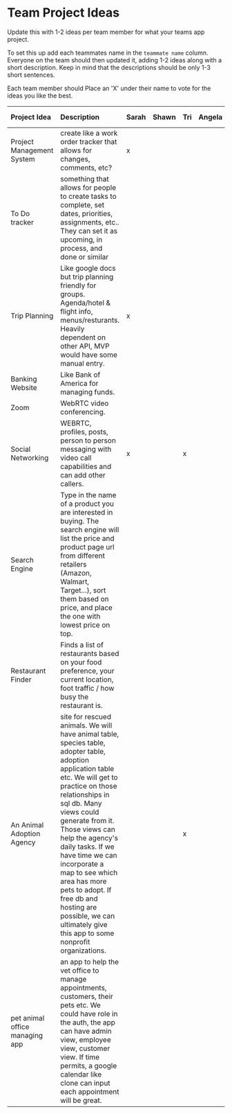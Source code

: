 # Team Project Ideas

Update this with 1-2 ideas per team member for what your teams app project.

To set this up add each teammates name in the `teammate name` column. Everyone
on the team should then updated it, adding 1-2 ideas along with a short 
description. Keep in mind that the descriptions should be only 1-3 short
sentences. 

Each team member should Place an 'X' under their name to vote for the ideas 
you like the best.

| Project Idea | Description | Sarah | Shawn | Tri | Angela | Chris | teammate name |
| :--- | :--- | :--- | :--- | :--- | :--- | :--- | :--- |
| Project Management System | create like a work order tracker that allows for changes, comments, etc? | x | | | | x | |
| To Do tracker | something that allows for people to create tasks to complete, set dates, priorities, assignments, etc.. They can set it as upcoming, in process, and done or similar | | | | | | |
| Trip Planning | Like google docs but trip planning friendly for groups. Agenda/hotel & flight info, menus/resturants. Heavily dependent on other API, MVP would have some manual entry. | x | | | |  x | |
| Banking Website | Like Bank of America for managing funds. | | | | | | |
| Zoom | WebRTC video conferencing. | | | | | | |
| Social Networking | WEBRTC, profiles, posts, person to person messaging with video call capabilities and can add other callers. | x | | x | | x | |
| Search Engine | Type in the name of a product you are interested in buying. The search engine will list the price and product page url from different retailers (Amazon, Walmart, Target...), sort them based on price, and place the one with lowest price on top. | | | | | | |
| Restaurant Finder |  Finds a list of restaurants based on your food preference, your current location, foot traffic / how busy the restaurant is.| | | | | | |
| An Animal Adoption Agency | site for rescued animals. We will have animal table, species table, adopter table, adoption application table etc. We will get to practice on those relationships in sql db. Many views could generate from it. Those views can help the agency's daily tasks. If we have time we can incorporate a map to see which area has more pets to adopt. If free db and hosting are possible, we can ultimately give this app to some nonprofit organizations.  | | | x | | | |
| pet animal office managing app | an app to help the vet office to manage appointments, customers, their pets etc. We could have role in the auth, the app can have admin view, employee view, customer view. If time permits, a google calendar like clone can input each appointment will be great. | | | | | | |

